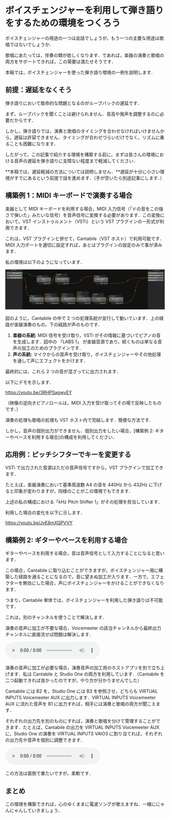# ボイスチェンジャーを利用して弾き語りをするための環境をつくろう

ボイスチェンジャーの用途の一つは会話でしょうが，もう一つの主要な用途は歌唱ではないでしょうか．

歌唱にあたっては，伴奏の類が欲しくなります．であれば，楽器の演奏と歌唱の両方をサポートできれば，この需要は満たせそうです．

本稿では，ボイスチェンジャーを使った弾き語り環境の一例を説明します．

## 前提：遅延をなくそう

弾き語りにおいて致命的な問題となるのがループバックの遅延です．

まず，ループバックを聞くことは避けられません．音高や発声を調整するのに必要だからです．

しかし，弾き語りでは，演奏と歌唱のタイミングを合わせなければいけませんから，遅延は許容できません．タイミングが合わせづらいだけでなく，リズムに乗ることも困難になります．

したがって，この記事で紹介する環境を構築する前に，まずは皆さんの環境における音声の遅延を弾き語りに支障ない程度まで軽減してください．

**本稿では，遅延軽減の方法については説明しません．**遅延が十分に小さい環境がすでにあるという前提で話を進めます．（手が空いたら別途記事にします．）

## 構築例 1：MIDI キーボードで演奏する場合

楽器として MIDI キーボードを利用する場合，MIDI 入力信号（「ドの音をこの強さで弾いた」みたいな信号）を音声信号に変換する必要があります．この変換において，VST インストゥルメント（VSTi）という VST プラグインの一形式が利用できます．

これは，VST プラグインと併せて，Cantabile（VST ホスト）で利用可能です．MIDI 入力ポートを適切に設定すれば，あとはプラグインの設定のみで事が済みます．

私の環境は以下のようになっています．

![私のCantabileの設定](images/my_cantabile_settings.png)

図のように，Cantabile の中で 2 つの処理系統が並行して動いています．上の経路が楽器演奏のもの，下の経路が声のものです．

1.  **楽器の系統:** MIDI 信号を受け取り，VSTi がその情報に基づいてピアノの音を生成します．図中の 「LABS 1」 が楽器音源であり，続くものは単なる音声の加工のためのプラグインです．
2.  **声の系統:** マイクからの音声を受け取り，ボイスチェンジャーやその他処理を通して声にエフェクトをかけます．

最終的には，これら 2 つの音が混ざってに出力されます．

以下にデモを示します．

<https://youtu.be/3RHPSagwvEY>

（映像の逆向きピアノロールは，MIDI 入力を受け取ってその場で反映したものです．）

演奏の処理も歌唱の処理も VST ホスト内で完結します．簡便な方法です．

しかし，音声の個別出力ができません．個別出力をしたい場合，[構築例 2: ギターやベースを利用する場合]の構成を利用してください．

## 応用例：ピッチシフターでキーを変更する

VSTi で出力された音源はただの音声信号ですから，VST プラグインで加工できます．

たとえば，楽器演奏において基準周波数 A4 の音を 440Hz から 432Hz に下げると印象が変わりますが，同様のことがこの環境でもできます．

上述の私の構成における「kHz Pitch Shifter 1」がその処理を担当しています．

利用した場合の変化を以下に示します．

<https://youtu.be/JvE8mXQPVVY>

## 構築例 2: ギターやベースを利用する場合

ギターやベースを利用する場合，音は音声信号として入力することになると思います．

この場合，Cantabile に取り込むことができますが，ボイスチェンジャー用に構築した経路を通ることになるので，音に望まぬ加工が入ります．一方で，エフェクターを無効にした場合，声にボイスチェンジャーをかけることができなくなります．

つまり，Cantabile 単体では，ボイスチェンジャーを利用した弾き語りは不可能です．

これは，別のチャンネルを使うことで解決します．

演奏の音声に加工が不要な場合，Voicemeeter の該当チャンネルから最終出力チャンネルに直接流せば問題は解決します．

![ギターの弾き語り？](sounds/demo_raw.mp3)

演奏の音声に加工が必要な場合，演奏音声の加工用のホストアプリを別で立ち上げます．私は Cantabile と Studio One の両方を利用しています．（Cantabile を二つ起動できれば良かったのですが，やり方が分かりませんでした）

Cantabile には B2 を，Studio One には B3 を参照させ，どちらも VIRTUAL INPUTS Voicemeeter AUX に出力します．VIRTUAL INPUTS Voicemeeter AUX に流れた音声を B1 に出力すれば，相手には演奏と歌唱の両方が聞こえます．

それぞれの出力先を別のものにすれば，演奏と歌唱を分けて管理することができます．たとえば，Cantabile の出力を VIRTUAL INPUTS Voicemeeter AUX に，Studio One の演奏を VIRTUAL INPUTS VAIO3 に割り当てれば，それぞれの出力先や音声を個別に調整できます．

<!-- TODO: 経路のイメージ図を示せ -->
<!-- TODO: Voicemeeterの設定を示せ -->

![エフェクトをかけたギターの弾き語り？](sounds/demo_effected.mp3)

この方法は面倒で重たいですが，柔軟です．

## まとめ

この環境を構築できれば，心のゆくままに電波ソングが歌えますね．一緒ににゃんにゃんしていきましょう．
